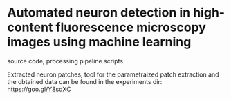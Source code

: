 # Automated neuron detection in high-content fluorescence microscopy images using machine learning
source code, processing pipeline scripts

Extracted neuron patches, tool for the parametraized patch extraction and the obtained data can be found in the experiments dir:
https://goo.gl/Y8sdXC

